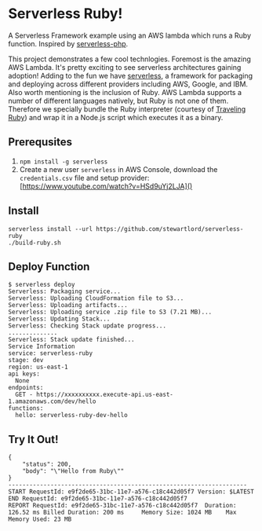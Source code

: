 # Serverless Ruby!

A Serverless Framework example using an AWS lambda which runs a Ruby function. Inspired by [serverless-php](https://github.com/ZeroSharp/serverless-php). 

This project demonstrates a few cool technlogies. Foremost is the amazing AWS Lambda. It's pretty exciting to see serverless architectures gaining adoption! Adding to the fun we have [serverless](https://serverless.com/), a framework for packaging and deploying across different providers including AWS, Google, and IBM. Also worth mentioning is the inclusion of Ruby. AWS Lambda supports a number of different languages natively, but Ruby is not one of them. Therefore we specially bundle the Ruby interpreter (courtesy of [Traveling Ruby](http://phusion.github.io/traveling-ruby/)) and wrap it in a Node.js script which executes it as a binary.

## Prerequsites

1. `npm install -g serverless`
2. Create a new user `serverless` in AWS Console, download the `credentials.csv` file and setup provider: [https://www.youtube.com/watch?v=HSd9uYj2LJA]()

## Install

```
serverless install --url https://github.com/stewartlord/serverless-ruby
./build-ruby.sh
```

## Deploy Function
```
$ serverless deploy
Serverless: Packaging service...
Serverless: Uploading CloudFormation file to S3...
Serverless: Uploading artifacts...
Serverless: Uploading service .zip file to S3 (7.21 MB)...
Serverless: Updating Stack...
Serverless: Checking Stack update progress...
..............
Serverless: Stack update finished...
Service Information
service: serverless-ruby
stage: dev
region: us-east-1
api keys:
  None
endpoints:
  GET - https://xxxxxxxxxx.execute-api.us-east-1.amazonaws.com/dev/hello
functions:
  hello: serverless-ruby-dev-hello
```

## Try It Out!
```
{
    "status": 200,
    "body": "\"Hello from Ruby\""
}
--------------------------------------------------------------------
START RequestId: e9f2de65-31bc-11e7-a576-c18c442d05f7 Version: $LATEST
END RequestId: e9f2de65-31bc-11e7-a576-c18c442d05f7
REPORT RequestId: e9f2de65-31bc-11e7-a576-c18c442d05f7	Duration: 126.52 ms	Billed Duration: 200 ms 	Memory Size: 1024 MB	Max Memory Used: 23 MB
```